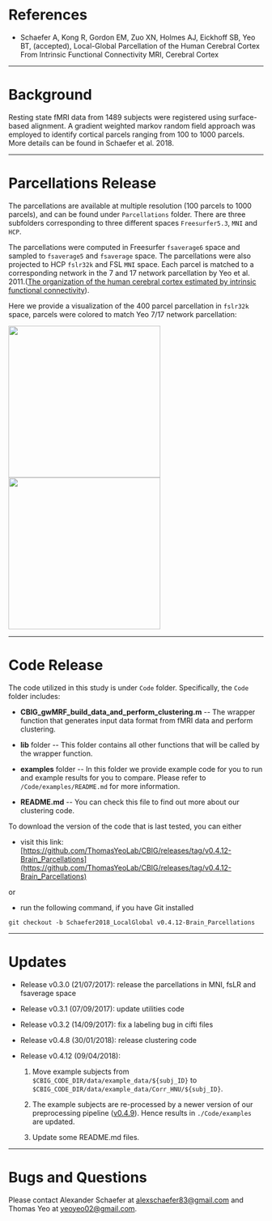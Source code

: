 References
==========
+ Schaefer A, Kong R, Gordon EM, Zuo XN, Holmes AJ, Eickhoff SB, Yeo BT, (accepted), Local-Global Parcellation of the Human Cerebral Cortex From Intrinsic Functional Connectivity MRI, Cerebral Cortex

----

Background
==========
Resting state fMRI data from 1489 subjects were registered using surface-based alignment. A gradient weighted markov random field approach was employed to identify cortical parcels ranging from 100 to 1000 parcels.
More details can be found in Schaefer et al. 2018.

---

Parcellations Release
=====================
The parcellations are available at multiple resolution (100 parcels to 1000 parcels), and can be found under ```Parcellations``` folder. There are three subfolders corresponding to three different spaces ```Freesurfer5.3```, ```MNI``` and ```HCP```. 

The parcellations were computed in Freesurfer ```fsaverage6``` space and sampled to ```fsaverage5``` and ```fsaverage``` space. The parcellations were also projected to HCP ```fslr32k``` and FSL ```MNI``` space. Each parcel is matched to a corresponding network in the 7 and 17 network parcellation by Yeo et al. 2011.([The organization of the human cerebral cortex estimated by intrinsic functional connectivity](http://www.ncbi.nlm.nih.gov/pubmed/21653723)).

Here we provide a visualization of the 400 parcel parcellation in ```fslr32k``` space, parcels were colored to match Yeo 7/17 network parcellation:

<img src="readme_figures/Schaefer2018_400parcel_parcellation_match_Yeo_7_network_fslr32k.png" height="300" />

<img src="readme_figures/Schaefer2018_400parcel_parcellation_match_Yeo_17_network_fslr32k.png" height="300" />

---

Code Release
============
The code utilized in this study is under `Code` folder. Specifically, the `Code` folder includes:

* **CBIG_gwMRF_build_data_and_perform_clustering.m** -- The wrapper function that generates input data format from fMRI data and perform clustering. 

* **lib** folder -- This folder contains all other functions that will be called by the wrapper function.

* **examples** folder -- In this folder we provide example code for you to run and example results for you to compare. Please refer to `/Code/examples/README.md` for more information.

* **README.md** -- You can check this file to find out more about our clustering code.



To download the version of the code that is last tested, you can either

- visit this link: [https://github.com/ThomasYeoLab/CBIG/releases/tag/v0.4.12-Brain_Parcellations](https://github.com/ThomasYeoLab/CBIG/releases/tag/v0.4.12-Brain_Parcellations)

or

- run the following command, if you have Git installed

```
git checkout -b Schaefer2018_LocalGlobal v0.4.12-Brain_Parcellations
```

---

Updates
=======

- Release v0.3.0 (21/07/2017): release the parcellations in MNI, fsLR and fsaverage space

- Release v0.3.1 (07/09/2017): update utilities code

- Release v0.3.2 (14/09/2017): fix a labeling bug in cifti files

- Release v0.4.8 (30/01/2018): release clustering code

- Release v0.4.12 (09/04/2018): 

    1. Move example subjects from `$CBIG_CODE_DIR/data/example_data/${subj_ID}` to `$CBIG_CODE_DIR/data/example_data/Corr_HNU/${subj_ID}`. 
    
    2. The example subjects are re-processed by a newer version of our preprocessing pipeline ([v0.4.9](https://github.com/ThomasYeoLab/CBIG/releases/tag/v0.4.9-CBIG_fMRI_Preprocessing)). Hence results in `./Code/examples` are updated.
    
    3. Update some README.md files.

---

Bugs and Questions
==================
Please contact Alexander Schaefer at alexschaefer83@gmail.com and Thomas Yeo at yeoyeo02@gmail.com.

